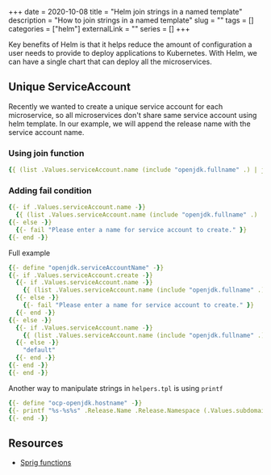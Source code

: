+++ 
date = 2020-10-08
title = "Helm join strings in a named template"
description = "How to join strings in a named template"
slug = "" 
tags = []
categories = ["helm"]
externalLink = ""
series = []
+++

Key benefits of Helm is that it helps reduce the amount of configuration a user needs to provide to deploy applications to Kubernetes. With Helm, we can have a single chart that can deploy all the microservices.

## Unique ServiceAccount

Recently we wanted to create a unique service account for each microservice, so all microservices don't share same service account using helm template. In our example, we will append the release name with the service account name.

### Using join function

```yaml
{{ (list .Values.serviceAccount.name (include "openjdk.fullname" .) | join "-") }} 
```

### Adding fail condition

```yaml
{{- if .Values.serviceAccount.name -}} 
  {{ (list .Values.serviceAccount.name (include "openjdk.fullname" .) | join "-") }} 
{{- else -}} 
  {{- fail "Please enter a name for service account to create." }} 
{{- end -}}
```

Full example

```yaml
{{- define "openjdk.serviceAccountName" -}}
{{- if .Values.serviceAccount.create -}} 
  {{- if .Values.serviceAccount.name -}} 
    {{ (list .Values.serviceAccount.name (include "openjdk.fullname" .) | join "-") }} 
  {{- else -}} 
    {{- fail "Please enter a name for service account to create." }} 
  {{- end -}}
{{- else -}} 
  {{- if .Values.serviceAccount.name -}} 
    {{ (list .Values.serviceAccount.name (include "openjdk.fullname" .) | join "-") }} 
  {{- else -}} 
    "default" 
  {{- end -}}
{{- end -}}
{{- end -}}
```

Another way to manipulate strings in `helpers.tpl` is using `printf`

```yaml
{{- define "ocp-openjdk.hostname" -}}
{{- printf "%s-%s%s" .Release.Name .Release.Namespace (.Values.subdomain | default ".apps.amp01.nonprod" ) -}}
{{- end -}}
```

## Resources

* [Sprig functions](https://github.com/Masterminds/sprig)

